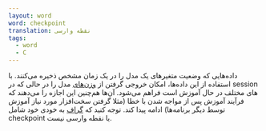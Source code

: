 ```yaml
---
layout: word
word: checkpoint
translation: نقطه وارسی
tags:
  - word
  - C
---
```

    
داده‌هایی که وضعیت متغیرهای یک مدل را در یک زمان مشخص ذخیره می‌کنند. با استفاده از این داده‌ها،‌ امکان خروجی گرفتن از [وزن‌های](/W/weight) مدل را در حالی که در session های مختلف در حال آموزش است فراهم می‌شود. آن‌ها هم‌چنین این اجازه را می‌دهند که فرآیند آموزش پس از مواجه شدن با خطا (مثلا گرفتن سخت‌افزار مورد نیاز آموزش توسط دیگر برنامه‌ها) ادامه پیدا کند. توجه کنید که [گراف](/G/graph) به خودی خود شامل checkpoint یا نقطه وارسی نیست. 
